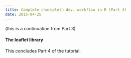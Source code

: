 ```yaml
---
title: Complete choropleth dev. workflow in R (Part 4)
date: 2015-04-25
---
```


(this is a continuation from Part 3)

#### The leaflet library



This concludes Part 4 of the tutorial.

